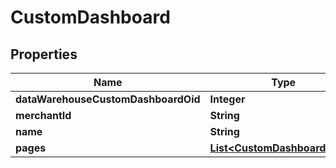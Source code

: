 
# CustomDashboard

## Properties
Name | Type | Description | Notes
------------ | ------------- | ------------- | -------------
**dataWarehouseCustomDashboardOid** | **Integer** |  |  [optional]
**merchantId** | **String** |  |  [optional]
**name** | **String** |  |  [optional]
**pages** | [**List&lt;CustomDashboardPage&gt;**](CustomDashboardPage.md) |  |  [optional]



